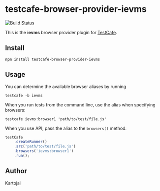 # testcafe-browser-provider-ievms
[![Build Status](https://travis-ci.org/kartojal/testcafe-browser-provider-ievms.svg)](https://travis-ci.org/kartojal/testcafe-browser-provider-ievms)

This is the **ievms** browser provider plugin for [TestCafe](http://devexpress.github.io/testcafe).

## Install

```
npm install testcafe-browser-provider-ievms
```

## Usage


You can determine the available browser aliases by running
```
testcafe -b ievms
```

When you run tests from the command line, use the alias when specifying browsers:

```
testcafe ievms:browser1 'path/to/test/file.js'
```


When you use API, pass the alias to the `browsers()` method:

```js
testCafe
    .createRunner()
    .src('path/to/test/file.js')
    .browsers('ievms:browser1')
    .run();
```

## Author
Kartojal 

